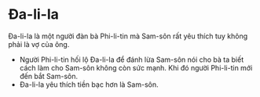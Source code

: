 # Đa-li-la

Đa-li-la là một người đàn bà Phi-li-tin mà Sam-sôn rất yêu thích tuy không phải là vợ của ông.
- Người Phi-li-tin hối lộ Đa-li-la để đánh lừa Sam-sôn nói cho bà ta biết cách làm cho Sam-sôn không còn sức mạnh.  Khi đó người Phi-li-tin mới đến bắt Sam-sôn.
- Đa-li-la yêu thích tiền bạc hơn là Sam-sôn.


